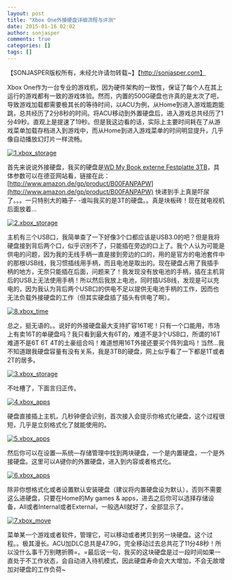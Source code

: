 ```yaml
---
layout: post
title: "Xbox One外接硬盘详细流程与评测"
date: 2015-01-16 02:02
author: sonjasper
comments: true
categories: []
tags: []
---
```

【SONJASPER版权所有，未经允许请勿转载~】【http://sonjasper.com】

Xbox One作为一台专业的游戏机，因为硬件架构的一致性，保证了每个人在其上运行的游戏都有一致的游戏体验。然而，内置的500G硬盘也许真的是太次了吧，导致游戏加载都需要极其长的等待时间，以ACU为例，从Home到进入游戏能跑能跳，总共经历了2分8秒的时间。将ACU移动到外置硬盘后，进入游戏总共经历了1分49秒。直观上是提速了19秒。但是我这边看的话，实际上主要时间耗在了从游戏菜单加载存档进入到游戏中，而从Home到进入游戏菜单的时间明显提升，几乎像自动播放幻灯片一样流畅。

<a href="http://sonjasper.com/blog/wp-content/uploads/2015/01/1.xbox_storage.jpg">![1.xbox_storage](http://sonjasper.com/blog/wp-content/uploads/2015/01/1.xbox_storage.jpg)</a>

首先来说说外接硬盘，我买的硬盘是[WD My Book externe Festplatte 3TB](https://www.amazon.de/gp/product/B00FANPAPW/ref=oh_aui_detailpage_o01_s00?ie=UTF8&amp;psc=1)，具体参数可以在德亚网站看，链接在此：[http://www.amazon.de/gp/product/B00FANPAPW](http://www.amazon.de/gp/product/B00FANPAPW) 快递到手上真是吓尿了。。。一只特别大的箱子- -谁叫我买的是3T的硬盘。。真是块板砖！现在就电视机后面放着…

<a href="http://sonjasper.com/blog/wp-content/uploads/2015/01/2.xbox_storage.jpg">![2.xbox_storage](http://sonjasper.com/blog/wp-content/uploads/2015/01/2.xbox_storage.jpg)</a>

主机有三个USB口，我简单查了一下好像3个口都应该是USB3.0的吧？但是我将硬盘接到背后两个口，似乎识别不了，只能插在旁边的口上了。我个人认为可能是供电的问题，因为我的无线手柄一直是接到旁边的口的，用的是官方的电池套件中的那根USB线，我习惯插线用手柄，而且电池是取出的。现在硬盘占用了我插手柄的地方，无奈只能插在后面，问题来了！我发现没有放电池的手柄，插在主机背后的USB上无法使用手柄！所以然后我放上电池，同时插USB线，发现是可以充电的，因为我认为背后两个USB口的供电不足以提供无电池手柄的工作，因而也无法负载外接硬盘的工作（但其实硬盘插了插头有供电了啊）。

<a href="http://sonjasper.com/blog/wp-content/uploads/2015/01/8.xbox_time.png">![8.xbox_time](http://sonjasper.com/blog/wp-content/uploads/2015/01/8.xbox_time.png)</a>

总之，挺无语的。。说好的外接硬盘最大支持扩容16T呢！只有一个口能用，市场上有卖16T的单硬盘吗？我只看到最大有6T的，难道不是3个USB口，所谓的16T难道不是6T 6T 4T的土豪组合吗！难道想用16T外接还要买个阵列盒吗！当然…我不知道跟我硬盘容量有没有关系，我是3TB的硬盘，网上似乎看了一下都是1T或者2T的居多。

<a href="http://sonjasper.com/blog/wp-content/uploads/2015/01/3.xbox_storage.jpg">![3.xbox_storage](http://sonjasper.com/blog/wp-content/uploads/2015/01/3.xbox_storage.jpg)</a>

不吐槽了，下面言归正传。

<a href="http://sonjasper.com/blog/wp-content/uploads/2015/01/4.xbox_apps.jpg">![4.xbox_apps](http://sonjasper.com/blog/wp-content/uploads/2015/01/4.xbox_apps.jpg)</a>

硬盘直接插上主机，几秒钟便会识别，首次接入会提示你格式化硬盘，这个过程很短，几乎是立刻格式化了就能使用的。

<a href="http://sonjasper.com/blog/wp-content/uploads/2015/01/5.xbox_apps.jpg">![5.xbox_apps](http://sonjasper.com/blog/wp-content/uploads/2015/01/5.xbox_apps.jpg)</a>

然后你可以在设置—系统—存储管理中找到两块硬盘，一个是内置硬盘，一个是外接硬盘。这里可以A键你的外置硬盘，进入到内容或者格式化。

<a href="http://sonjasper.com/blog/wp-content/uploads/2015/01/6.xbox_apps.jpg">![6.xbox_apps](http://sonjasper.com/blog/wp-content/uploads/2015/01/6.xbox_apps.jpg)</a>

除非你想格式化或者设置默认安装硬盘（建议将内置硬盘设为默认），否则不需要这么进硬盘，只要在Home的My games &amp; apps，进去之后你可以选择存储设备，All或者Internal或者External，一般选All就好了，全部显示了。

<a href="http://sonjasper.com/blog/wp-content/uploads/2015/01/7.xbox_move.jpg">![7.xbox_move](http://sonjasper.com/blog/wp-content/uploads/2015/01/7.xbox_move.jpg)</a>

菜单某一个游戏或者软件，管理它，可以移动或者拷贝到另一块硬盘。这个过程。。极其漫长。ACU加DLC总共是47.9G，完全移动过去总共花了11分48秒！所以没什么事千万别瞎折腾=。=最后说一句，我买的这块硬盘是过一段时间如果一直处于不工作状态，会自动进入待机模式，因此硬盘寿命会大大增加，不会无故增加对硬盘的工作负荷~

&nbsp;

&nbsp;

